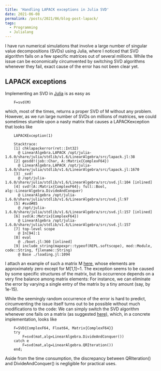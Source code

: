 ```yaml
---
title: 'Handling LAPACK exceptions in Julia SVD'
date: 2021-06-08
permalink: /posts/2021/06/blog-post-lapack/
tags:
  - Programming
  - Julialang
---
```


I have run numerical simulations that involve a large number of singular value decompositions (SVDs) using Julia, where I noticed that SVD algorithm fails on a few specific matrices out of several millions. While the issue can be economically circumvented by switching SVD algorithms whenever they fail, exact cause of the error has not been clear yet.

LAPACK exceptions
------
Implementing an SVD in [Julia](https://julialang.org) is as easy as

        F=svd(M)

which, most of the times, returns a proper SVD of M without any problem. However, as we run large number of SVDs on millions of matrices, we could sometimes stumble upon a nasty matrix that causes a LAPACKexception that looks like

        LAPACKException(1)

        Stacktrace:
        [1] chklapackerror(ret::Int32)
          @ LinearAlgebra.LAPACK /opt/julia-1.6.0/share/julia/stdlib/v1.6/LinearAlgebra/src/lapack.jl:38
        [2] gesdd!(job::Char, A::Matrix{ComplexF64})
          @ LinearAlgebra.LAPACK /opt/julia-1.6.0/share/julia/stdlib/v1.6/LinearAlgebra/src/lapack.jl:1670
        [3] _svd!
          @ /opt/julia-1.6.0/share/julia/stdlib/v1.6/LinearAlgebra/src/svd.jl:104 [inlined]
        [4] svd!(A::Matrix{ComplexF64}; full::Bool, alg::LinearAlgebra.DivideAndConquer)
          @ LinearAlgebra /opt/julia-1.6.0/share/julia/stdlib/v1.6/LinearAlgebra/src/svd.jl:97
        [5] #svd#85
          @ /opt/julia-1.6.0/share/julia/stdlib/v1.6/LinearAlgebra/src/svd.jl:157 [inlined]
        [6] svd(A::Matrix{ComplexF64})
          @ LinearAlgebra /opt/julia-1.6.0/share/julia/stdlib/v1.6/LinearAlgebra/src/svd.jl:157
        [7] top-level scope
          @ In[94]:1
        [8] eval
          @ ./boot.jl:360 [inlined]
        [9] include_string(mapexpr::typeof(REPL.softscope), mod::Module, code::String, filename::String)
          @ Base ./loading.jl:1094

I attach an example of such a matrix M <a href="/files/lapack_mat.jld" download>here</a>, whose elements are approximately zero except for M[1,1]~1. The exception seems to be caused by some specific structures of the matrix, but its occurrence depends on a very fine balance among matrix elements: For instance, we can eliminate the error by varying a single entry of the matrix by a tiny amount (say, by 1e-15). 

While the seemingly random occurrence of the error is hard to predict, circumventing the issue itself turns out to be possible without much modifications to the code: We can simply switch the SVD algorithm whenever one fails on a matrix (as suggested [here](https://discourse.julialang.org/t/lapackexception-1-while-svd-but-not-svdvals/23787)), which, in a concrete implementation, looks like

        F=SVD{ComplexF64, Float64, Matrix{ComplexF64}}
        try
            F=svd(mat,alg=LinearAlgebra.DivideAndConquer())
        catch e
            F=svd(mat,alg=LinearAlgebra.QRIteration())
        end;

Aside from the time consumption, the discrepancy between QRIteration() and DivideAndConquer() is negligible for practical uses.